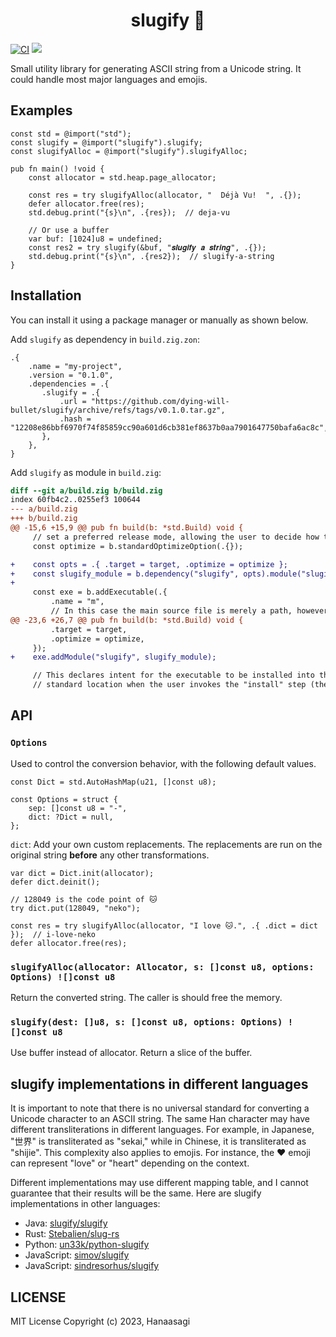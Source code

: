 <h1 align="center"> slugify 🐌 </h1>

[![CI](https://github.com/dying-will-bullet/slugify/actions/workflows/ci.yaml/badge.svg)](https://github.com/dying-will-bullet/slugify/actions/workflows/ci.yaml)
![](https://img.shields.io/badge/language-zig-%23ec915c)

Small utility library for generating ASCII string from a Unicode string. It could handle most major languages and emojis.

## Examples

```zig
const std = @import("std");
const slugify = @import("slugify").slugify;
const slugifyAlloc = @import("slugify").slugifyAlloc;

pub fn main() !void {
    const allocator = std.heap.page_allocator;

    const res = try slugifyAlloc(allocator, "  Déjà Vu!  ", .{});
    defer allocator.free(res);
    std.debug.print("{s}\n", .{res});  // deja-vu

    // Or use a buffer
    var buf: [1024]u8 = undefined;
    const res2 = try slugify(&buf, "𝒔𝒍𝒖𝒈𝒊𝒇𝒚 𝒂 𝒔𝒕𝒓𝒊𝒏𝒈", .{});
    std.debug.print("{s}\n", .{res2});  // slugify-a-string
}
```

## Installation

You can install it using a package manager or manually as shown below.

Add `slugify` as dependency in `build.zig.zon`:

```
.{
    .name = "my-project",
    .version = "0.1.0",
    .dependencies = .{
       .slugify = .{
           .url = "https://github.com/dying-will-bullet/slugify/archive/refs/tags/v0.1.0.tar.gz",
           .hash = "12208e86bbf6970f74f85859cc90a601d6cb381ef8637b0aa7901647750bafa6ac8c",
       },
    },
}
```

Add `slugify` as module in `build.zig`:

```diff
diff --git a/build.zig b/build.zig
index 60fb4c2..0255ef3 100644
--- a/build.zig
+++ b/build.zig
@@ -15,6 +15,9 @@ pub fn build(b: *std.Build) void {
     // set a preferred release mode, allowing the user to decide how to optimize.
     const optimize = b.standardOptimizeOption(.{});

+    const opts = .{ .target = target, .optimize = optimize };
+    const slugify_module = b.dependency("slugify", opts).module("slugify");
+
     const exe = b.addExecutable(.{
         .name = "m",
         // In this case the main source file is merely a path, however, in more
@@ -23,6 +26,7 @@ pub fn build(b: *std.Build) void {
         .target = target,
         .optimize = optimize,
     });
+    exe.addModule("slugify", slugify_module);

     // This declares intent for the executable to be installed into the
     // standard location when the user invokes the "install" step (the default
```

## API

### `Options`

Used to control the conversion behavior, with the following default values.

```zig
const Dict = std.AutoHashMap(u21, []const u8);

const Options = struct {
    sep: []const u8 = "-",
    dict: ?Dict = null,
};
```

`dict`: Add your own custom replacements. The replacements are run on the original string **before** any other transformations.

```zig
var dict = Dict.init(allocator);
defer dict.deinit();

// 128049 is the code point of 🐱
try dict.put(128049, "neko");

const res = try slugifyAlloc(allocator, "I love 🐱.", .{ .dict = dict });  // i-love-neko
defer allocator.free(res);
```

### `slugifyAlloc(allocator: Allocator, s: []const u8, options: Options) ![]const u8`

Return the converted string. The caller is should free the memory.

### `slugify(dest: []u8, s: []const u8, options: Options) ![]const u8`

Use buffer instead of allocator. Return a slice of the buffer.

## slugify implementations in different languages

It is important to note that there is no universal standard for converting a Unicode character to an ASCII string.
The same Han character may have different transliterations in different languages.
For example, in Japanese, "世界" is transliterated as "sekai," while in Chinese, it is transliterated as "shijie".
This complexity also applies to emojis. For instance, the ♥ emoji can represent "love" or "heart" depending on the context.

Different implementations may use different mapping table, and I cannot guarantee that their results will be the same.
Here are slugify implementations in other languages:

- Java: [slugify/slugify](https://github.com/slugify/slugify)
- Rust: [Stebalien/slug-rs](https://github.com/Stebalien/slug-rs)
- Python: [un33k/python-slugify](https://github.com/un33k/python-slugify)
- JavaScript: [simov/slugify](https://github.com/simov/slugify)
- JavaScript: [sindresorhus/slugify](https://github.com/sindresorhus/slugify)

## LICENSE

MIT License Copyright (c) 2023, Hanaasagi
